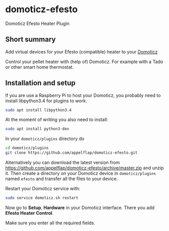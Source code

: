 # domoticz-efesto
Domoticz Efesto Heater Plugin

Short summary
-------------

Add virtual devices for your Efesto (compatible) heater to your [Domoticz](https://www.domoticz.com/)

Control your pellet heater with (help of) Domoticz. For example with a Tado or other smart home thermostat.

Installation and setup
----------------------

If you are use a Raspberry Pi to host your Domoticz, you probably need to install libpython3.4 for plugins to work.

```bash
sudo apt install libpython3.4
```

At the moment of writing you also need to install:

```bash
sudo apt install python3-dev
```

In your `domoticz/plugins` directory do

```bash
cd domoticz/plugins
git clone https://github.com/appelflap/domoticz-efesto.git
```

Alternatively you can download the latest version from
https://github.com/appelflap/domoticz-efesto/archive/master.zip
and unzip it. Then create a directory on your Domoticz device
in `domoticz/plugins` named `efesto` and transfer all the
files to your device.

Restart your Domoticz service with:

```bash
sudo service domoticz.sh restart
```

Now go to **Setup**, **Hardware** in your Domoticz interface. There you add
**Efesto Heater Control**.

Make sure you enter all the required fields.
